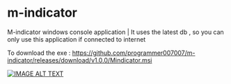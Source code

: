 # m-indicator
M-indicator windows console application | It uses the latest db , so you can only use this application if connected to internet

To download the exe : https://github.com/programmer007007/m-indicator/releases/download/v1.0.0/Mindicator.msi


[![IMAGE ALT TEXT](https://i.ibb.co/MfTDt2N/Screenshot-1.png)](http://www.youtube.com/watch?v=Rn7pxGBUX6M "Preview")
